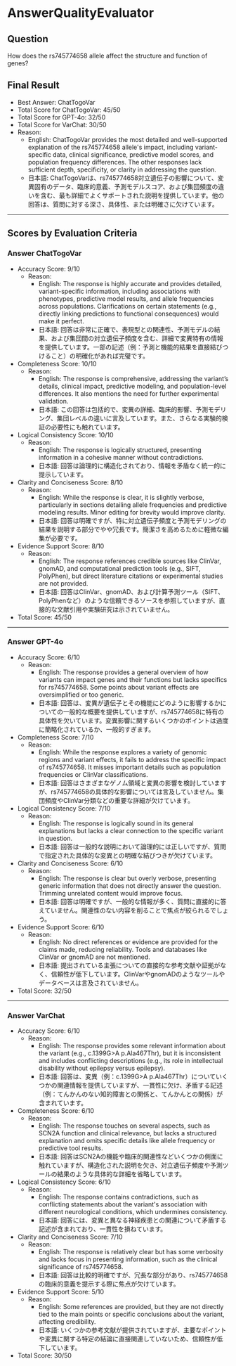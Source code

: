 # AnswerQualityEvaluator

## Question

How does the rs745774658 allele affect the structure and function of genes?

## Final Result

- Best Answer: ChatTogoVar
- Total Score for ChatTogoVar: 45/50  
- Total Score for GPT-4o: 32/50  
- Total Score for VarChat: 30/50  
- Reason:  
  - English: ChatTogoVar provides the most detailed and well-supported explanation of the rs745774658 allele's impact, including variant-specific data, clinical significance, predictive model scores, and population frequency differences. The other responses lack sufficient depth, specificity, or clarity in addressing the question.  
  - 日本語: ChatTogoVarは、rs745774658対立遺伝子の影響について、変異固有のデータ、臨床的意義、予測モデルスコア、および集団頻度の違いを含む、最も詳細でよくサポートされた説明を提供しています。他の回答は、質問に対する深さ、具体性、または明確さに欠けています。

---

## Scores by Evaluation Criteria

### Answer ChatTogoVar
- Accuracy Score: 9/10  
  - Reason:  
    - English: The response is highly accurate and provides detailed, variant-specific information, including associations with phenotypes, predictive model results, and allele frequencies across populations. Clarifications on certain statements (e.g., directly linking predictions to functional consequences) would make it perfect.  
    - 日本語: 回答は非常に正確で、表現型との関連性、予測モデルの結果、および集団間の対立遺伝子頻度を含む、詳細で変異特有の情報を提供しています。一部の記述（例：予測と機能的結果を直接結びつけること）の明確化があれば完璧です。
- Completeness Score: 10/10  
  - Reason:  
    - English: The response is comprehensive, addressing the variant’s details, clinical impact, predictive modeling, and population-level differences. It also mentions the need for further experimental validation.  
    - 日本語: この回答は包括的で、変異の詳細、臨床的影響、予測モデリング、集団レベルの違いに言及しています。また、さらなる実験的検証の必要性にも触れています。
- Logical Consistency Score: 10/10  
  - Reason:  
    - English: The response is logically structured, presenting information in a cohesive manner without contradictions.  
    - 日本語: 回答は論理的に構造化されており、情報を矛盾なく統一的に提示しています。
- Clarity and Conciseness Score: 8/10  
  - Reason:  
    - English: While the response is clear, it is slightly verbose, particularly in sections detailing allele frequencies and predictive modeling results. Minor editing for brevity would improve clarity.  
    - 日本語: 回答は明確ですが、特に対立遺伝子頻度と予測モデリングの結果を説明する部分でやや冗長です。簡潔さを高めるために軽微な編集が必要です。
- Evidence Support Score: 8/10  
  - Reason:  
    - English: The response references credible sources like ClinVar, gnomAD, and computational prediction tools (e.g., SIFT, PolyPhen), but direct literature citations or experimental studies are not provided.  
    - 日本語: 回答はClinVar、gnomAD、および計算予測ツール（SIFT、PolyPhenなど）のような信頼できるソースを参照していますが、直接的な文献引用や実験研究は示されていません。
- Total Score: 45/50  

---

### Answer GPT-4o
- Accuracy Score: 6/10  
  - Reason:  
    - English: The response provides a general overview of how variants can impact genes and their functions but lacks specifics for rs745774658. Some points about variant effects are oversimplified or too generic.  
    - 日本語: 回答は、変異が遺伝子とその機能にどのように影響するかについての一般的な概要を提供していますが、rs745774658に特有の具体性を欠いています。変異影響に関するいくつかのポイントは過度に簡略化されているか、一般的すぎます。
- Completeness Score: 7/10  
  - Reason:  
    - English: While the response explores a variety of genomic regions and variant effects, it fails to address the specific impact of rs745774658. It misses important details such as population frequencies or ClinVar classifications.  
    - 日本語: 回答はさまざまなゲノム領域と変異の影響を検討していますが、rs745774658の具体的な影響については言及していません。集団頻度やClinVar分類などの重要な詳細が欠けています。
- Logical Consistency Score: 7/10  
  - Reason:  
    - English: The response is logically sound in its general explanations but lacks a clear connection to the specific variant in question.  
    - 日本語: 回答は一般的な説明において論理的には正しいですが、質問で指定された具体的な変異との明確な結びつきが欠けています。
- Clarity and Conciseness Score: 6/10  
  - Reason:  
    - English: The response is clear but overly verbose, presenting generic information that does not directly answer the question. Trimming unrelated content would improve focus.  
    - 日本語: 回答は明確ですが、一般的な情報が多く、質問に直接的に答えていません。関連性のない内容を削ることで焦点が絞られるでしょう。
- Evidence Support Score: 6/10  
  - Reason:  
    - English: No direct references or evidence are provided for the claims made, reducing reliability. Tools and databases like ClinVar or gnomAD are not mentioned.  
    - 日本語: 提出されている主張についての直接的な参考文献や証拠がなく、信頼性が低下しています。ClinVarやgnomADのようなツールやデータベースは言及されていません。
- Total Score: 32/50  

---

### Answer VarChat
- Accuracy Score: 6/10  
  - Reason:  
    - English: The response provides some relevant information about the variant (e.g., c.1399G>A p.Ala467Thr), but it is inconsistent and includes conflicting descriptions (e.g., its role in intellectual disability without epilepsy versus epilepsy).  
    - 日本語: 回答は、変異（例：c.1399G>A p.Ala467Thr）についていくつかの関連情報を提供していますが、一貫性に欠け、矛盾する記述（例：てんかんのない知的障害との関係と、てんかんとの関係）が含まれています。
- Completeness Score: 6/10  
  - Reason:  
    - English: The response touches on several aspects, such as SCN2A function and clinical relevance, but lacks a structured explanation and omits specific details like allele frequency or predictive tool results.  
    - 日本語: 回答はSCN2Aの機能や臨床的関連性などいくつかの側面に触れていますが、構造化された説明を欠き、対立遺伝子頻度や予測ツールの結果のような具体的な詳細を省略しています。
- Logical Consistency Score: 6/10  
  - Reason:  
    - English: The response contains contradictions, such as conflicting statements about the variant's association with different neurological conditions, which undermines consistency.  
    - 日本語: 回答には、変異と異なる神経疾患との関連について矛盾する記述が含まれており、一貫性を損ねています。
- Clarity and Conciseness Score: 7/10  
  - Reason:  
    - English: The response is relatively clear but has some verbosity and lacks focus in presenting information, such as the clinical significance of rs745774658.  
    - 日本語: 回答は比較的明確ですが、冗長な部分があり、rs745774658の臨床的意義を提示する際に焦点が欠けています。
- Evidence Support Score: 5/10  
  - Reason:  
    - English: Some references are provided, but they are not directly tied to the main points or specific conclusions about the variant, affecting credibility.  
    - 日本語: いくつかの参考文献が提供されていますが、主要なポイントや変異に関する特定の結論に直接関連していないため、信頼性が低下しています。
- Total Score: 30/50  